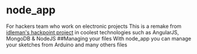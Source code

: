 # node_app
For hackers team who work on electronic projects
This is a remake from [idleman's hackpoint project](http://blog.idleman.fr/gerez-vos-projets-de-hack-avec-hackpoint/) in coolest technologies such as AngularJS, MongoDB & NodeJS
##Managing your files
With node_app you can manage your sketches from Arduino and many others files